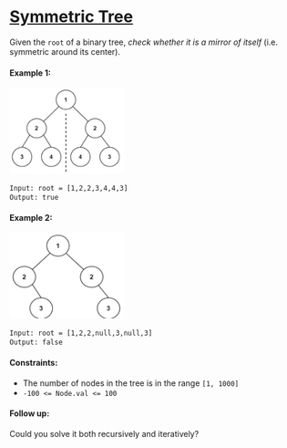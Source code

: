 # [Symmetric Tree](https://leetcode.com/explore/interview/card/top-interview-questions-easy/94/trees/627/)
Given the `root` of a binary tree, *check whether it is a mirror of itself* (i.e. symmetric around its center).

#### Example 1:
<img src="images/example1.png" width="200" height="150">

```
Input: root = [1,2,2,3,4,4,3]
Output: true
```

#### Example 2:
<img src="images/example2.png" width="200" height="150">

```
Input: root = [1,2,2,null,3,null,3]
Output: false
```

#### Constraints:
- The number of nodes in the tree is in the range `[1, 1000]`
- `-100 <= Node.val <= 100`

#### Follow up:
Could you solve it both recursively and iteratively?
